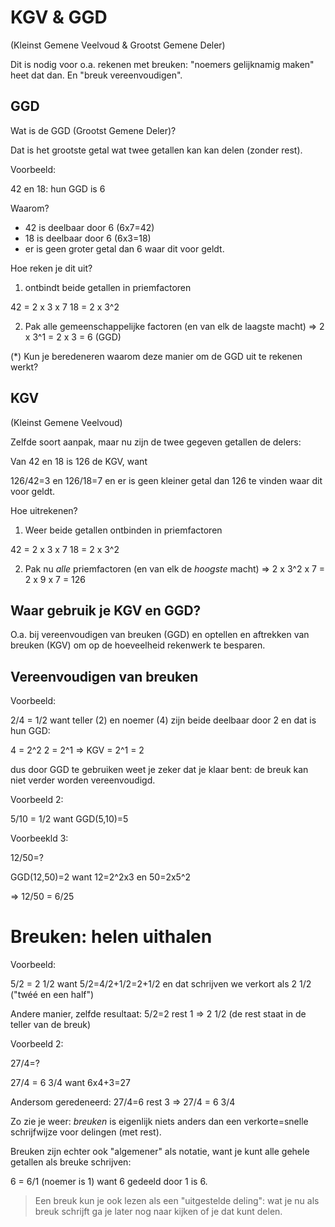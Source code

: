 # KGV & GGD 
(Kleinst Gemene Veelvoud & Grootst Gemene Deler)

Dit is nodig voor o.a. rekenen met breuken: "noemers gelijknamig maken" heet dat dan. En "breuk vereenvoudigen".


## GGD

Wat is de GGD (Grootst Gemene Deler)?

Dat is het grootste getal wat twee getallen kan kan delen (zonder rest).

Voorbeeld:

42 en 18: hun GGD is 6

Waarom?

- 42 is deelbaar door 6 (6x7=42)
- 18 is deelbaar door 6 (6x3=18)
- er is geen groter getal dan 6 waar dit voor geldt.

Hoe reken je dit uit?

1. ontbindt beide getallen in priemfactoren

  42 = 2 x 3 x 7
  18 = 2 x 3^2
  
2. Pak alle gemeenschappelijke factoren (en van elk de laagste macht) => 2 x 3^1 = 2 x 3 = 6 (GGD)

(*) Kun je beredeneren waarom deze manier om de GGD uit te rekenen werkt?



## KGV
(Kleinst Gemene Veelvoud)

Zelfde soort aanpak, maar nu zijn de twee gegeven getallen de delers:

Van 42 en 18 is 126 de KGV, want

126/42=3 en 126/18=7 en er is geen kleiner getal dan 126 te vinden waar dit voor geldt.

Hoe uitrekenen?

1. Weer beide getallen ontbinden in priemfactoren

  42 = 2 x 3 x 7
  18 = 2 x 3^2
  
2. Pak nu *alle* priemfactoren (en van elk de *hoogste* macht) => 2 x 3^2 x 7 = 2 x 9 x 7 = 126


## Waar gebruik je KGV en GGD?

O.a. bij vereenvoudigen van breuken (GGD) en optellen en aftrekken van breuken (KGV) om op de hoeveelheid rekenwerk te besparen.


## Vereenvoudigen van breuken

Voorbeeld:

2/4 = 1/2 want teller (2) en noemer (4) zijn beide deelbaar door 2 en dat is hun GGD:

4 = 2^2
2 = 2^1
=> KGV = 2^1 = 2

dus door GGD te gebruiken weet je zeker dat je klaar bent: de breuk kan niet verder worden vereenvoudigd.

Voorbeeld 2:

5/10 = 1/2 want GGD(5,10)=5

Voorbeekld 3:

12/50=?

GGD(12,50)=2 want 12=2^2x3 en 50=2x5^2

=> 12/50 = 6/25


# Breuken: helen uithalen

Voorbeeld:

5/2 = 2 1/2 want 5/2=4/2+1/2=2+1/2 en dat schrijven we verkort als 2 1/2 ("twéé en een half")

Andere manier, zelfde resultaat: 5/2=2 rest 1 => 2 1/2 (de rest staat in de teller van de breuk)

Voorbeeld 2:

27/4=?

27/4 = 6 3/4 want 6x4+3=27

Andersom geredeneerd: 27/4=6 rest 3 => 27/4 = 6 3/4


Zo zie je weer: *breuken* is eigenlijk niets anders dan een verkorte=snelle schrijfwijze voor delingen (met rest).

Breuken zijn echter ook "algemener" als notatie, want je kunt alle gehele getallen als breuke schrijven:

6 = 6/1 (noemer is 1) want 6 gedeeld door 1 is 6.


> Een breuk kun je ook lezen als een "uitgestelde deling": wat je nu als breuk schrijft ga je later nog naar kijken of je dat kunt delen.






